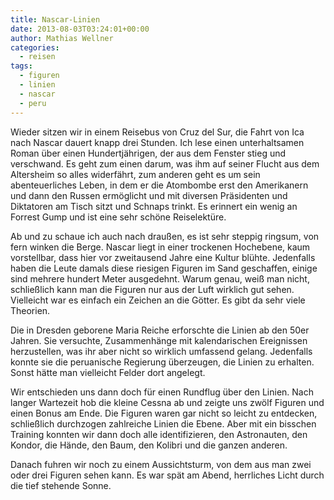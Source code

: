 ```yaml
---
title: Nascar-Linien
date: 2013-08-03T03:24:01+00:00
author: Mathias Wellner
categories:
  - reisen
tags:
  - figuren
  - linien
  - nascar
  - peru
---
```

Wieder sitzen wir in einem Reisebus von Cruz del Sur, die Fahrt von Ica nach Nascar dauert knapp drei Stunden. Ich lese einen unterhaltsamen Roman über einen Hundertjährigen, der aus dem Fenster stieg und verschwand. Es geht zum einen darum, was ihm auf seiner Flucht aus dem Altersheim so alles widerfährt, zum anderen geht es um sein abenteuerliches Leben, in dem er die Atombombe erst den Amerikanern und dann den Russen ermöglicht und mit diversen Präsidenten und Diktatoren am Tisch sitzt und Schnaps trinkt. Es erinnert ein wenig an Forrest Gump und ist eine sehr schöne Reiselektüre. 

Ab und zu schaue ich auch nach draußen, es ist sehr steppig ringsum, von fern winken die Berge. Nascar liegt in einer trockenen Hochebene, kaum vorstellbar, dass hier vor zweitausend Jahre eine Kultur blühte. Jedenfalls haben die Leute damals diese riesigen Figuren im Sand geschaffen, einige sind mehrere hundert Meter ausgedehnt. Warum genau, weiß man nicht, schließlich kann man die Figuren nur aus der Luft wirklich gut sehen. Vielleicht war es einfach ein Zeichen an die Götter. Es gibt da sehr viele Theorien.

Die in Dresden geborene Maria Reiche erforschte die Linien ab den 50er Jahren. Sie versuchte, Zusammenhänge mit kalendarischen Ereignissen herzustellen, was ihr aber nicht so wirklich umfassend gelang. Jedenfalls konnte sie die peruanische Regierung überzeugen, die Linien zu erhalten. Sonst hätte man vielleicht Felder dort angelegt. 

Wir entschieden uns dann doch für einen Rundflug über den Linien. Nach langer Wartezeit hob die kleine Cessna ab und zeigte uns zwölf Figuren und einen Bonus am Ende. Die Figuren waren gar nicht so leicht zu entdecken, schließlich durchzogen zahlreiche Linien die Ebene. Aber mit ein bisschen Training konnten wir dann doch alle identifizieren, den Astronauten, den Kondor, die Hände, den Baum, den Kolibri und die ganzen anderen. 

Danach fuhren wir noch zu einem Aussichtsturm, von dem aus man zwei oder drei Figuren sehen kann. Es war spät am Abend, herrliches Licht durch die tief stehende Sonne.
